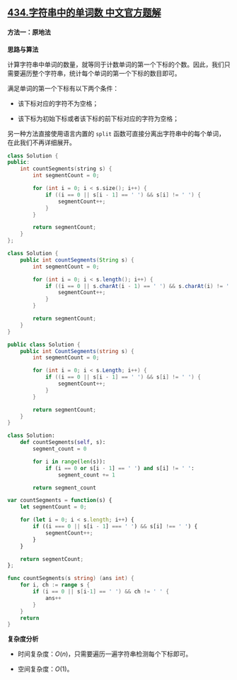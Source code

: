 ## [434.字符串中的单词数 中文官方题解](https://leetcode.cn/problems/number-of-segments-in-a-string/solutions/100000/zi-fu-chuan-zhong-de-dan-ci-shu-by-leetc-igfb)

#### 方法一：原地法

**思路与算法**

计算字符串中单词的数量，就等同于计数单词的第一个下标的个数。因此，我们只需要遍历整个字符串，统计每个单词的第一个下标的数目即可。

满足单词的第一个下标有以下两个条件：

+ 该下标对应的字符不为空格；

+ 该下标为初始下标或者该下标的前下标对应的字符为空格；

另一种方法直接使用语言内置的 $\texttt{split}$ 函数可直接分离出字符串中的每个单词，在此我们不再详细展开。

```C++ [sol1-C++]
class Solution {
public:
    int countSegments(string s) {
        int segmentCount = 0;

        for (int i = 0; i < s.size(); i++) {
            if ((i == 0 || s[i - 1] == ' ') && s[i] != ' ') {
                segmentCount++;
            }
        }

        return segmentCount;
    }
};
```

```Java [sol1-Java]
class Solution {
    public int countSegments(String s) {
        int segmentCount = 0;

        for (int i = 0; i < s.length(); i++) {
            if ((i == 0 || s.charAt(i - 1) == ' ') && s.charAt(i) != ' ') {
                segmentCount++;
            }
        }

        return segmentCount;
    }
}
```

```C# [sol1-C#]
public class Solution {
    public int CountSegments(string s) {
        int segmentCount = 0;

        for (int i = 0; i < s.Length; i++) {
            if ((i == 0 || s[i - 1] == ' ') && s[i] != ' ') {
                segmentCount++;
            }
        }

        return segmentCount;
    }
}
```

```Python [sol1-Python]
class Solution:
    def countSegments(self, s):
        segment_count = 0

        for i in range(len(s)):
            if (i == 0 or s[i - 1] == ' ') and s[i] != ' ':
                segment_count += 1

        return segment_count
```

```JavaScript [sol1-JavaScript]
var countSegments = function(s) {
    let segmentCount = 0;

    for (let i = 0; i < s.length; i++) {
        if ((i === 0 || s[i - 1] === ' ') && s[i] !== ' ') {
            segmentCount++;
        }
    }

    return segmentCount;
};
```

```go [sol1-Golang]
func countSegments(s string) (ans int) {
    for i, ch := range s {
        if (i == 0 || s[i-1] == ' ') && ch != ' ' {
            ans++
        }
    }
    return
}
```

**复杂度分析**

- 时间复杂度：$O(n)$，只需要遍历一遍字符串检测每个下标即可。

- 空间复杂度：$O(1)$。